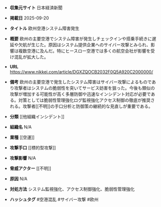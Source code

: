 - **収集元サイト**
日本経済新聞

- **掲載日**
2025-09-20

- **タイトル**
欧州空港システム障害発生

- **概要**
欧州の主要空港でシステム障害が発生しチェックインや搭乗手続きに遅延や欠航が生じた。原因はシステム提供企業へのサイバー攻撃とみられ、影響は複数空港に及んだ。特にヒースロー空港では多くの航空会社が影響を受け混乱が拡大した。

- **URL**
https://www.nikkei.com/article/DGXZQOCB2032F0Q5A920C2000000/

- **備考**
欧州の主要空港で発生したシステム障害はサイバー攻撃によるものであり攻撃者はシステムの脆弱性を突いてサービス妨害を狙った。今後も類似の攻撃が増加する可能性が高く多層防御や迅速なインシデント対応が必要である。対策としては脆弱性管理強化ログ監視強化アクセス制御の徹底が推奨される。攻撃者[[不明]]の手口分析と防御策の継続的な見直しが重要である。

- **分類**
[[他組織インシデント]]

- **組織名**
N/A

- **業種**
[[空運]]

- **攻撃手口**
[[標的型攻撃]]

- **攻撃影響**
N/A

- **脅威アクター**
[[不明]]

- **原因**
N/A

- **対処方法**
システム監視強化、アクセス制御強化、脆弱性管理強化

- **ハッシュタグ**
#空港混乱 #サイバー攻撃 #欧州
